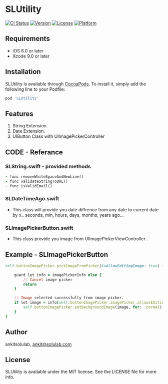 # SLUtility

[![CI Status](https://img.shields.io/travis/ankitsolulab/SLUtility.svg?style=flat)](https://travis-ci.org/ankitsolulab/SLUtility)
[![Version](https://img.shields.io/cocoapods/v/SLUtility.svg?style=flat)](https://cocoapods.org/pods/SLUtility)
[![License](https://img.shields.io/cocoapods/l/SLUtility.svg?style=flat)](https://cocoapods.org/pods/SLUtility)
[![Platform](https://img.shields.io/cocoapods/p/SLUtility.svg?style=flat)](https://cocoapods.org/pods/SLUtility)


## Requirements

-  iOS 8.0 or later
-  Xcode 9.0 or later

## Installation

SLUtility is available through [CocoaPods](https://cocoapods.org). To install
it, simply add the following line to your Podfile:

```ruby
pod 'SLUtility'
```

## Features

1. String Extension.
2. Date Extension.
3. UIButton Class with UIImagePickerController 

## CODE - Referance

### SLString.swift - provided methods

````ruby
- func removeWhiteSpaceAndNewLine()
- func validateStringToURL()
- func isValidEmail()
````

### SLDateTimeAgo.swift
- This class will provide you date diffrence from any date to current date by x.. seconds, min, hours, days, months, years ago... 

### SLImagePickerButton.swift

- This class provide you image from UIImagePickerViewController .

## Example - SLImagePickerButton

```ruby
self.buttonImagePicker.pickImageFromPicker(isAllowEditingImage: true) { (imagePickerInfo) in

    guard let info = imagePickerInfo else {
        // Cancel image picker
        return
    }

    // Image selected successfully from image picker.
    if let image = info[self.buttonImagePicker.imagePicker.allowsEditing ? UIImagePickerController.InfoKey.editedImage : UIImagePickerController.InfoKey.originalImage] as? UIImage {
        self.buttonImagePicker.setBackgroundImage(image, for: .normal)
    }
}
```

## Author

ankitsolulab, ankit@solulab.com

## License

SLUtility is available under the MIT license. See the LICENSE file for more info.

